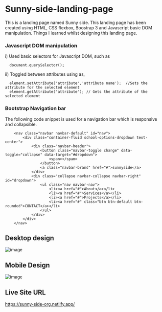 # Sunny-side-landing-page
This is a landing page named Sunny side.
This landing page has been created using HTML, CSS flexbox, Boostrap 3 and Javascript basic DOM manipulation.
Things I learned whilst designing this landing page.

### Javascript DOM manipulation
i) Used basic selectors for Javascript DOM, such as
```
  document.querySelector();
```
ii) Toggled between attributes using as,
```
  element.setAttribute('attribute','attribute name');  //Sets the attribute for the selected element
  element.getAttribute('attribute'); // Gets the attribute of the selected element
```
### Bootstrap Navigation bar
The following code snippet is used for a navigation bar which is responsive and collapsible.
```
    <nav class="navbar navbar-default" id="nav">
        <div class="container-fluid school-options-dropdown text-center">
            <div class="navbar-header">
                <button class="navbar-toggle change" data-toggle="collapse" data-target="#dropdown">
                    <span></span>
                </button>
                <a class="navbar-brand" href="#">sunnyside</a>
            </div>
            <div class="collapse navbar-collapse navbar-right" id="dropdown">
                <ul class="nav navbar-nav">
                    <li><a href="#">About</a></li>
                    <li><a href="#">Services</a></li>
                    <li><a href="#">Projects</a></li>
                    <li><a href="#" class="btn btn-default btn-rounded">CONTACT</a></li>
                </ul>
            </div>
        </div>
    </nav>
```
## Desktop design
![image](https://user-images.githubusercontent.com/78952955/144745074-daf011f1-6e4e-4d39-8899-b4f9417f33d9.png)
## Mobile Design
![image](https://user-images.githubusercontent.com/78952955/144745115-a1fbca83-c176-4696-b0a6-9101486da737.png)
## Live Site URL
https://sunny-side-org.netlify.app/
